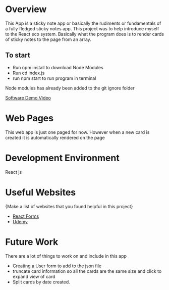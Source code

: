 # Overview

This App is a sticky note app or basically the rudiments or fundamentals of a fully fledged sticky notes app. This project was to help introduce myself to the React eco system. Basically what the program does is to render cards of sticky notes to the page from an array.

## To start
- Run npm install to download Node Modules
- Run cd index.js
- run npm start to run program in terminal

Node modules has already been added to the git ignore folder


[Software Demo Video](http://youtube.link.goes.here)

# Web Pages

This web app is just one paged for now. However when a new card is created it is automatically rendered on the page

# Development Environment

React js

# Useful Websites

{Make a list of websites that you found helpful in this project}
* [React Forms](https://reactjs.org/docs/forms.html)
* [Udemy](https://www.udemy.com/)

# Future Work

There are a lot of things to work on and include in this app
* Creating a User form to add to the json file
* truncate card information so all the cards are the same size and click to expand view of card
* Split cards by date created.
